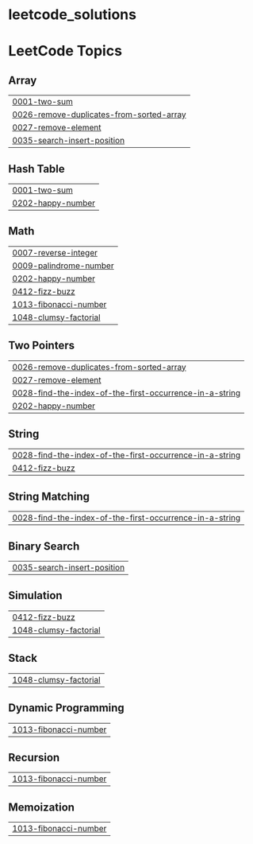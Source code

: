 # leetcode_solutions
<!---LeetCode Topics Start-->
# LeetCode Topics
## Array
|  |
| ------- |
| [0001-two-sum](https://github.com/srajankumar1/leetcode_solutions/tree/master/0001-two-sum) |
| [0026-remove-duplicates-from-sorted-array](https://github.com/srajankumar1/leetcode_solutions/tree/master/0026-remove-duplicates-from-sorted-array) |
| [0027-remove-element](https://github.com/srajankumar1/leetcode_solutions/tree/master/0027-remove-element) |
| [0035-search-insert-position](https://github.com/srajankumar1/leetcode_solutions/tree/master/0035-search-insert-position) |
## Hash Table
|  |
| ------- |
| [0001-two-sum](https://github.com/srajankumar1/leetcode_solutions/tree/master/0001-two-sum) |
| [0202-happy-number](https://github.com/srajankumar1/leetcode_solutions/tree/master/0202-happy-number) |
## Math
|  |
| ------- |
| [0007-reverse-integer](https://github.com/srajankumar1/leetcode_solutions/tree/master/0007-reverse-integer) |
| [0009-palindrome-number](https://github.com/srajankumar1/leetcode_solutions/tree/master/0009-palindrome-number) |
| [0202-happy-number](https://github.com/srajankumar1/leetcode_solutions/tree/master/0202-happy-number) |
| [0412-fizz-buzz](https://github.com/srajankumar1/leetcode_solutions/tree/master/0412-fizz-buzz) |
| [1013-fibonacci-number](https://github.com/srajankumar1/leetcode_solutions/tree/master/1013-fibonacci-number) |
| [1048-clumsy-factorial](https://github.com/srajankumar1/leetcode_solutions/tree/master/1048-clumsy-factorial) |
## Two Pointers
|  |
| ------- |
| [0026-remove-duplicates-from-sorted-array](https://github.com/srajankumar1/leetcode_solutions/tree/master/0026-remove-duplicates-from-sorted-array) |
| [0027-remove-element](https://github.com/srajankumar1/leetcode_solutions/tree/master/0027-remove-element) |
| [0028-find-the-index-of-the-first-occurrence-in-a-string](https://github.com/srajankumar1/leetcode_solutions/tree/master/0028-find-the-index-of-the-first-occurrence-in-a-string) |
| [0202-happy-number](https://github.com/srajankumar1/leetcode_solutions/tree/master/0202-happy-number) |
## String
|  |
| ------- |
| [0028-find-the-index-of-the-first-occurrence-in-a-string](https://github.com/srajankumar1/leetcode_solutions/tree/master/0028-find-the-index-of-the-first-occurrence-in-a-string) |
| [0412-fizz-buzz](https://github.com/srajankumar1/leetcode_solutions/tree/master/0412-fizz-buzz) |
## String Matching
|  |
| ------- |
| [0028-find-the-index-of-the-first-occurrence-in-a-string](https://github.com/srajankumar1/leetcode_solutions/tree/master/0028-find-the-index-of-the-first-occurrence-in-a-string) |
## Binary Search
|  |
| ------- |
| [0035-search-insert-position](https://github.com/srajankumar1/leetcode_solutions/tree/master/0035-search-insert-position) |
## Simulation
|  |
| ------- |
| [0412-fizz-buzz](https://github.com/srajankumar1/leetcode_solutions/tree/master/0412-fizz-buzz) |
| [1048-clumsy-factorial](https://github.com/srajankumar1/leetcode_solutions/tree/master/1048-clumsy-factorial) |
## Stack
|  |
| ------- |
| [1048-clumsy-factorial](https://github.com/srajankumar1/leetcode_solutions/tree/master/1048-clumsy-factorial) |
## Dynamic Programming
|  |
| ------- |
| [1013-fibonacci-number](https://github.com/srajankumar1/leetcode_solutions/tree/master/1013-fibonacci-number) |
## Recursion
|  |
| ------- |
| [1013-fibonacci-number](https://github.com/srajankumar1/leetcode_solutions/tree/master/1013-fibonacci-number) |
## Memoization
|  |
| ------- |
| [1013-fibonacci-number](https://github.com/srajankumar1/leetcode_solutions/tree/master/1013-fibonacci-number) |
<!---LeetCode Topics End-->